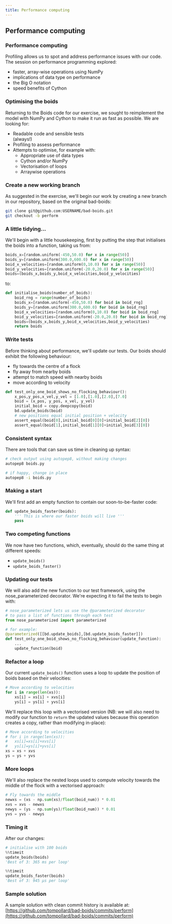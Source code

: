 ```yaml
---
title: Performance computing
---
```


## Performance computing

### Performance computing

Profiling allows us to spot and address performance issues with our code. The session on performance programming explored: 

* faster, array-wise operations using NumPy
* implications of data type on performance
* the Big O notation
* speed benefits of Cython

### Optimising the boids

Returning to the Boids code for our exercise, we sought to reimplement the model with NumPy and Cython to make it run as fast as possible. We are looking for:

* Readable code and sensible tests <div class="fragment grow">(always!)</div>
* Profiling to assess performance
* Attempts to optimise, for example with:
    - Appropriate use of data types
    - Cython and/or NumPy
    - Vectorisation of loops
    - Arraywise operations

### Create a new working branch

As suggested in the exercise, we'll begin our work by creating a new branch in our repository, based on the original bad-boids:

``` bash
git clone git@github.com:USERNAME/bad-boids.git
git checkout -b perform
```

### A little tidying...

We'll begin with a little housekeeping, first by putting the step that initialises the boids into a function, taking us from:

``` python
boids_x=[random.uniform(-450,50.0) for x in range(50)]
boids_y=[random.uniform(300.0,600.0) for x in range(50)]
boid_x_velocities=[random.uniform(0,10.0) for x in range(50)]
boid_y_velocities=[random.uniform(-20.0,20.0) for x in range(50)]
boids=(boids_x,boids_y,boid_x_velocities,boid_y_velocities)
```

to:

``` python
def initialise_boids(number_of_boids):
    boid_rng = range(number_of_boids)
    boids_x=[random.uniform(-450,50.0) for boid in boid_rng]
    boids_y=[random.uniform(300.0,600.0) for boid in boid_rng]
    boid_x_velocities=[random.uniform(0,10.0) for boid in boid_rng]
    boid_y_velocities=[random.uniform(-20.0,20.0) for boid in boid_rng]
    boids=(boids_x,boids_y,boid_x_velocities,boid_y_velocities)
    return boids
```

<!--
Reminder about the importance of tests, which most people completing the exercise neglected. Also, if refactoring, keep the original functionality. Still need to plot. Still need to be able to run.
-->

### Write tests

Before thinking about performance, we'll update our tests. Our boids should exhibit the following behaviour:

* fly towards the centre of a flock
* fly away from nearby boids
* attempt to match speed with nearby boids
* move according to velocity

``` python 
def test_only_one_boid_shows_no_flocking_behaviour():
    x_pos,y_pos,x_vel,y_vel = [1.0],[1.0],[2.0],[7.0]
    boid = (x_pos, y_pos, x_vel, y_vel)
    initial_boid = copy.deepcopy(boid)
    bd.update_boids(boid)
    # new positions equal initial position + velocity
    assert_equal(boid[0],initial_boid[0][0]+initial_boid[2][0])
    assert_equal(boid[1],initial_boid[1][0]+initial_boid[3][0])
```

### Consistent syntax

There are tools that can save us time in cleaning up syntax:

``` bash
# check output using autopep8, without making changes
autopep8 boids.py

# if happy, change in place
autopep8 -i boids.py
```

### Making a start

We'll first add an empty function to contain our soon-to-be-faster code:

``` python
def update_boids_faster(boids):
    ''' This is where our faster boids will live '''
    pass
```

### Two competing functions

We now have two functions, which, eventually, should do the same thing at different speeds:

* ```update_boids()```
* ```update_boids_faster()```

### Updating our tests
  
We will also add the new function to our test framework, using the nose_parameterized decorator. We're expecting it to fail the tests to begin with:

``` python
# nose_parameterized lets us use the @parameterized decorator
# to pass a list of functions through each test
from nose_parameterized import parameterized

# for example:
@parameterized([[bd.update_boids],[bd.update_boids_faster]])
def test_only_one_boid_shows_no_flocking_behaviour(update_function):
    ...
    update_function(boid)
```

### Refactor a loop

Our current ```update_boids()``` function uses a loop to update the position of boids based on their velocities:

``` python
# Move according to velocities
for i in range(len(xs)):
    xs[i] = xs[i] + xvs[i]
    ys[i] = ys[i] + yvs[i]
```
  
We'll replace this loop with a vectorised version (NB: we will also need to modify our function to ```return``` the updated values because this operation creates a copy, rather than modifying in-place):

``` python
# Move according to velocities
# for i in range(len(xs)):
#   xs[i]=xs[i]+xvs[i]
#   ys[i]=ys[i]+yvs[i]
xs = xs + xvs
ys = ys + yvs
```

### More loops
  
We'll also replace the nested loops used to compute velocity towards the middle of the flock with a vectorised approach:

``` python
# Fly towards the middle
newxs = (xs - np.sum(xs)/float(boid_num)) * 0.01
xvs = xvs - newxs
newys = (ys - np.sum(ys)/float(boid_num)) * 0.01
yvs = yvs - newys
```

### Timing it

After our changes:

``` python
# initialise with 100 boids
%%timeit
update_boids(boids)
'Best of 3: 365 ms per loop'

%%timeit
update_boids_faster(boids)
'Best of 3: 945 µs per loop'
```


<!-- 
Current version
update_boids: Best of 3: 365 ms per loop 
update_boids_faster: Best of 3: 945 µs per loop

-->

### Sample solution

A sample solution with clean commit history is available at: 
[https://github.com/tompollard/bad-boids/commits/perform](https://github.com/tompollard/bad-boids/commits/perform)



